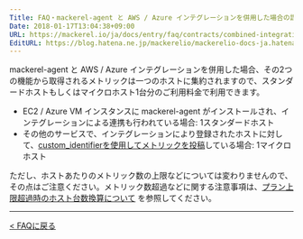 ```yaml
---
Title: FAQ・mackerel-agent と AWS / Azure インテグレーションを併用した場合の課金体系はどうなりますか？
Date: 2018-01-17T13:04:38+09:00
URL: https://mackerel.io/ja/docs/entry/faq/contracts/combined-integration
EditURL: https://blog.hatena.ne.jp/mackerelio/mackerelio-docs-ja.hatenablog.mackerel.io/atom/entry/8599973812338373103
---
```


mackerel-agent と AWS / Azure インテグレーションを併用した場合、その2つの機能から取得されるメトリックは一つのホストに集約されますので、スタンダードホストもしくはマイクロホスト1台分のご利用料金で利用できます。

- EC2 / Azure VM インスタンスに mackerel-agent がインストールされ、インテグレーションによる連携も行われている場合: 1スタンダードホスト
- その他のサービスで、インテグレーションにより登録されたホストに対して、[custom_identifierを使用してメトリックを投稿](https://mackerel.io/ja/docs/entry/integrations/aws#plugin-custom-identifier)している場合: 1マイクロホスト

ただし、ホストあたりのメトリック数の上限などについては変わりませんので、その点はご注意ください。メトリック数超過などに関する注意事項は、[プラン上限超過時のホスト台数換算について](https://mackerel.io/ja/docs/entry/faq/contracts/limit-exceeded-conversion) を参照してください。

---

[< FAQに戻る](https://mackerel.io/ja/docs/entry/faq)
